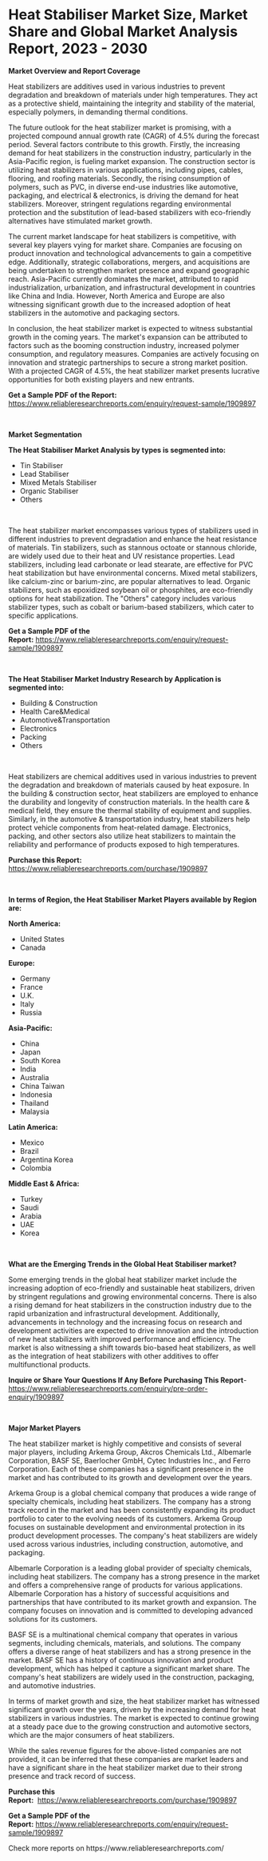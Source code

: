 <p><h1>Heat Stabiliser Market Size, Market Share and Global Market Analysis Report, 2023 - 2030</h1></p><p><strong>Market Overview and Report Coverage</strong></p>
<p><p>Heat stabilizers are additives used in various industries to prevent degradation and breakdown of materials under high temperatures. They act as a protective shield, maintaining the integrity and stability of the material, especially polymers, in demanding thermal conditions.</p><p>The future outlook for the heat stabilizer market is promising, with a projected compound annual growth rate (CAGR) of 4.5% during the forecast period. Several factors contribute to this growth. Firstly, the increasing demand for heat stabilizers in the construction industry, particularly in the Asia-Pacific region, is fueling market expansion. The construction sector is utilizing heat stabilizers in various applications, including pipes, cables, flooring, and roofing materials. Secondly, the rising consumption of polymers, such as PVC, in diverse end-use industries like automotive, packaging, and electrical & electronics, is driving the demand for heat stabilizers. Moreover, stringent regulations regarding environmental protection and the substitution of lead-based stabilizers with eco-friendly alternatives have stimulated market growth.</p><p>The current market landscape for heat stabilizers is competitive, with several key players vying for market share. Companies are focusing on product innovation and technological advancements to gain a competitive edge. Additionally, strategic collaborations, mergers, and acquisitions are being undertaken to strengthen market presence and expand geographic reach. Asia-Pacific currently dominates the market, attributed to rapid industrialization, urbanization, and infrastructural development in countries like China and India. However, North America and Europe are also witnessing significant growth due to the increased adoption of heat stabilizers in the automotive and packaging sectors.</p><p>In conclusion, the heat stabilizer market is expected to witness substantial growth in the coming years. The market's expansion can be attributed to factors such as the booming construction industry, increased polymer consumption, and regulatory measures. Companies are actively focusing on innovation and strategic partnerships to secure a strong market position. With a projected CAGR of 4.5%, the heat stabilizer market presents lucrative opportunities for both existing players and new entrants.</p></p>
<p><strong>Get a Sample PDF of the Report:</strong> <a href="https://www.reliableresearchreports.com/enquiry/request-sample/1909897">https://www.reliableresearchreports.com/enquiry/request-sample/1909897</a></p>
<p>&nbsp;</p>
<p><strong>Market Segmentation</strong></p>
<p><strong>The Heat Stabiliser Market Analysis by types is segmented into:</strong></p>
<p><ul><li>Tin Stabiliser</li><li>Lead Stabiliser</li><li>Mixed Metals Stabiliser</li><li>Organic Stabiliser</li><li>Others</li></ul></p>
<p>&nbsp;</p>
<p><p>The heat stabilizer market encompasses various types of stabilizers used in different industries to prevent degradation and enhance the heat resistance of materials. Tin stabilizers, such as stannous octoate or stannous chloride, are widely used due to their heat and UV resistance properties. Lead stabilizers, including lead carbonate or lead stearate, are effective for PVC heat stabilization but have environmental concerns. Mixed metal stabilizers, like calcium-zinc or barium-zinc, are popular alternatives to lead. Organic stabilizers, such as epoxidized soybean oil or phosphites, are eco-friendly options for heat stabilization. The "Others" category includes various stabilizer types, such as cobalt or barium-based stabilizers, which cater to specific applications.</p></p>
<p><strong>Get a Sample PDF of the Report:</strong>&nbsp;<a href="https://www.reliableresearchreports.com/enquiry/request-sample/1909897">https://www.reliableresearchreports.com/enquiry/request-sample/1909897</a></p>
<p>&nbsp;</p>
<p><strong>The Heat Stabiliser Market Industry Research by Application is segmented into:</strong></p>
<p><ul><li>Building & Construction</li><li>Health Care&Medical</li><li>Automotive&Transportation</li><li>Electronics</li><li>Packing</li><li>Others</li></ul></p>
<p>&nbsp;</p>
<p><p>Heat stabilizers are chemical additives used in various industries to prevent the degradation and breakdown of materials caused by heat exposure. In the building & construction sector, heat stabilizers are employed to enhance the durability and longevity of construction materials. In the health care & medical field, they ensure the thermal stability of equipment and supplies. Similarly, in the automotive & transportation industry, heat stabilizers help protect vehicle components from heat-related damage. Electronics, packing, and other sectors also utilize heat stabilizers to maintain the reliability and performance of products exposed to high temperatures.</p></p>
<p><strong>Purchase this Report:</strong>&nbsp; <a href="https://www.reliableresearchreports.com/purchase/1909897">https://www.reliableresearchreports.com/purchase/1909897</a></p>
<p>&nbsp;</p>
<p><strong>In terms of Region, the Heat Stabiliser Market Players available by Region are:</strong></p>
<p>
    <p> <strong> North America: </strong>
        <ul>
            <li>United States</li>
            <li>Canada</li>
        </ul>
        </p> 
    <p> <strong> Europe: </strong>
        <ul>
            <li>Germany</li>
            <li>France</li>
            <li>U.K.</li>
            <li>Italy</li>
            <li>Russia</li>
        </ul>
        </p> 
    <p> <strong> Asia-Pacific: </strong>
        <ul>
            <li>China</li>
            <li>Japan</li>
            <li>South Korea</li>
            <li>India</li>
            <li>Australia</li>
            <li>China Taiwan</li>
            <li>Indonesia</li>
            <li>Thailand</li>
            <li>Malaysia</li>
        </ul>
        </p> 
    <p> <strong> Latin America: </strong>
        <ul>
            <li>Mexico</li>
            <li>Brazil</li>
            <li>Argentina Korea</li>
            <li>Colombia</li>
        </ul>
        </p> 
    <p> <strong> Middle East & Africa: </strong>
        <ul>
            <li>Turkey</li>
            <li>Saudi</li>
            <li>Arabia</li>
            <li>UAE</li>
            <li>Korea</li>
        </ul>
    </p>
    </p>
<p>&nbsp;</p>
<p><strong>What are the Emerging Trends in the Global Heat Stabiliser market?</strong></p>
<p><p>Some emerging trends in the global heat stabilizer market include the increasing adoption of eco-friendly and sustainable heat stabilizers, driven by stringent regulations and growing environmental concerns. There is also a rising demand for heat stabilizers in the construction industry due to the rapid urbanization and infrastructural development. Additionally, advancements in technology and the increasing focus on research and development activities are expected to drive innovation and the introduction of new heat stabilizers with improved performance and efficiency. The market is also witnessing a shift towards bio-based heat stabilizers, as well as the integration of heat stabilizers with other additives to offer multifunctional products.</p></p>
<p><strong>Inquire or Share Your Questions If Any Before Purchasing This Report</strong>- <a href="https://www.reliableresearchreports.com/enquiry/pre-order-enquiry/1909897">https://www.reliableresearchreports.com/enquiry/pre-order-enquiry/1909897</a></p>
<p>&nbsp;</p>
<p><strong>Major Market Players</strong></p>
<p><p>The heat stabilizer market is highly competitive and consists of several major players, including Arkema Group, Akcros Chemicals Ltd., Albemarle Corporation, BASF SE, Baerlocher GmbH, Cytec Industries Inc., and Ferro Corporation. Each of these companies has a significant presence in the market and has contributed to its growth and development over the years.</p><p>Arkema Group is a global chemical company that produces a wide range of specialty chemicals, including heat stabilizers. The company has a strong track record in the market and has been consistently expanding its product portfolio to cater to the evolving needs of its customers. Arkema Group focuses on sustainable development and environmental protection in its product development processes. The company's heat stabilizers are widely used across various industries, including construction, automotive, and packaging.</p><p>Albemarle Corporation is a leading global provider of specialty chemicals, including heat stabilizers. The company has a strong presence in the market and offers a comprehensive range of products for various applications. Albemarle Corporation has a history of successful acquisitions and partnerships that have contributed to its market growth and expansion. The company focuses on innovation and is committed to developing advanced solutions for its customers.</p><p>BASF SE is a multinational chemical company that operates in various segments, including chemicals, materials, and solutions. The company offers a diverse range of heat stabilizers and has a strong presence in the market. BASF SE has a history of continuous innovation and product development, which has helped it capture a significant market share. The company's heat stabilizers are widely used in the construction, packaging, and automotive industries.</p><p>In terms of market growth and size, the heat stabilizer market has witnessed significant growth over the years, driven by the increasing demand for heat stabilizers in various industries. The market is expected to continue growing at a steady pace due to the growing construction and automotive sectors, which are the major consumers of heat stabilizers.</p><p>While the sales revenue figures for the above-listed companies are not provided, it can be inferred that these companies are market leaders and have a significant share in the heat stabilizer market due to their strong presence and track record of success.</p></p>
<p><strong>Purchase this Report:</strong>&nbsp;&nbsp;<a href="https://www.reliableresearchreports.com/purchase/1909897">https://www.reliableresearchreports.com/purchase/1909897</a></p>
<p></p>
<p><strong>Get a Sample PDF of the Report:</strong>&nbsp;<a href="https://www.reliableresearchreports.com/enquiry/request-sample/1909897">https://www.reliableresearchreports.com/enquiry/request-sample/1909897</a></p>
<p>Check more reports on https://www.reliableresearchreports.com/</p>